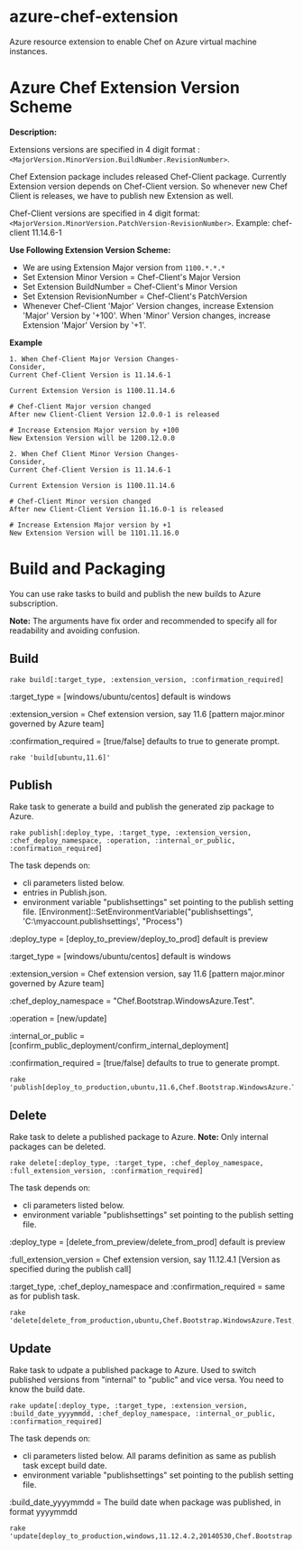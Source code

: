 azure-chef-extension
====================

Azure resource extension to enable Chef on Azure virtual machine instances.

Azure Chef Extension Version Scheme
===================================
**Description:**

Extensions versions are specified in 4 digit format : `<MajorVersion.MinorVersion.BuildNumber.RevisionNumber>`.

Chef Extension package includes released Chef-Client package. Currently Extension version depends on Chef-Client version. So whenever new Chef Client is releases, we have to publish new Extension as well.

Chef-Client versions are specified in 4 digit format: `<MajorVersion.MinorVersion.PatchVersion-RevisionNumber>`. Example: chef-client 11.14.6-1

**Use Following Extension Version Scheme:**
* We are using Extension Major version from `1100.*.*.*`
* Set Extension Minor Version = Chef-Client's Major Version
* Set Extension BuildNumber = Chef-Client's Minor Version
* Set Extension RevisionNumber = Chef-Client's PatchVersion
* Whenever Chef-Client 'Major' Version changes, increase Extension 'Major' Version by '+100'. When 'Minor' Version changes, increase Extension 'Major' Version by '+1'.

**Example**

    1. When Chef-Client Major Version Changes-
    Consider,
    Current Chef-Client Version is 11.14.6-1

    Current Extension Version is 1100.11.14.6

    # Chef-Client Major version changed
    After new Client-Client Version 12.0.0-1 is released

    # Increase Extension Major version by +100
    New Extension Version will be 1200.12.0.0

    2. When Chef Client Minor Version Changes-
    Consider,
    Current Chef-Client Version is 11.14.6-1

    Current Extension Version is 1100.11.14.6

    # Chef-Client Minor version changed
    After new Client-Client Version 11.16.0-1 is released

    # Increase Extension Major version by +1
    New Extension Version will be 1101.11.16.0

Build and Packaging
===================
You can use rake tasks to build and publish the new builds to Azure subscription.

**Note:** The arguments have fix order and recommended to specify all for readability and avoiding confusion.

Build
-------
    rake build[:target_type, :extension_version, :confirmation_required]

:target_type = [windows/ubuntu/centos] default is windows

:extension_version = Chef extension version, say 11.6 [pattern major.minor governed by Azure team]

:confirmation_required = [true/false] defaults to true to generate prompt.

    rake 'build[ubuntu,11.6]'

Publish
-----------
Rake task to generate a build and publish the generated zip package to Azure.

    rake publish[:deploy_type, :target_type, :extension_version, :chef_deploy_namespace, :operation, :internal_or_public, :confirmation_required]

The task depends on:
  * cli parameters listed below.
  * entries in Publish.json.
  * environment variable "publishsettings" set pointing to the publish setting file.
  [Environment]::SetEnvironmentVariable("publishsettings", 'C:\myaccount.publishsettings', "Process")


:deploy_type = [deploy_to_preview/deploy_to_prod] default is preview

:target_type = [windows/ubuntu/centos] default is windows

:extension_version = Chef extension version, say 11.6 [pattern major.minor governed by Azure team]

:chef_deploy_namespace = "Chef.Bootstrap.WindowsAzure.Test".

:operation = [new/update]

:internal_or_public = [confirm_public_deployment/confirm_internal_deployment]

:confirmation_required = [true/false] defaults to true to generate prompt.


    rake 'publish[deploy_to_production,ubuntu,11.6,Chef.Bootstrap.WindowsAzure.Test,update,confirm_internal_deployment]'

Delete
-----------
Rake task to delete a published package to Azure.
**Note:**
Only internal packages can be deleted.

    rake delete[:deploy_type, :target_type, :chef_deploy_namespace, :full_extension_version, :confirmation_required]

The task depends on:
  * cli parameters listed below.
  * environment variable "publishsettings" set pointing to the publish setting file.

  :deploy_type = [delete_from_preview/delete_from_prod] default is preview

  :full_extension_version = Chef extension version, say 11.12.4.1 [Version as specified during the publish call]

  :target_type, :chef_deploy_namespace and :confirmation_required = same as for publish task.

    rake 'delete[delete_from_production,ubuntu,Chef.Bootstrap.WindowsAzure.Test,11.12.4.2]'

Update
-----------
Rake task to udpate a published package to Azure. Used to switch published versions from "internal" to "public" and vice versa. You need to know the build date.

    rake update[:deploy_type, :target_type, :extension_version, :build_date_yyyymmdd, :chef_deploy_namespace, :internal_or_public, :confirmation_required]

The task depends on:
  * cli parameters listed below. All params definition as same as publish task except build date.
  * environment variable "publishsettings" set pointing to the publish setting file.

  :build_date_yyyymmdd = The build date when package was published, in format yyyymmdd

    rake 'update[deploy_to_production,windows,11.12.4.2,20140530,Chef.Bootstrap.WindowsAzure.Test,confirm_internal_deployment]'